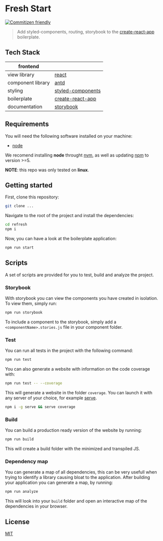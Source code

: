 # Fresh Start

[![Commitizen friendly](https://img.shields.io/badge/commitizen-friendly-brightgreen.svg)](http://commitizen.github.io/cz-cli/)

> Add styled-components, routing, storybook to the [create-react-app]() boilerplate.

## Tech Stack

| frontend          |             |
| ------------------|-------------|
| view library      | [react](https://reactjs.org/) |
| component library | [antd](https://ant.design/) |
| styling           | [styled-components ](https://github.com/styled-components/styled-components) |
| boilerplate       | [create-react-app](https://github.com/facebook/create-react-app)|
| documentation     | [storybook](https://github.com/storybooks/storybook) |

## Requirements


You will need the following software installed on your machine:

- [node](https://nodejs.org/en/)

We recomend installing **node** throught [nvm](https://github.com/creationix/nvm), as well as
updating [npm](https://www.npmjs.com/) to version >=5.

**NOTE**: this repo was only tested on **linux**.

## Getting started

First, clone this repository:

```sh
git clone ...
```

Navigate to the root of the project and install the dependencies:

```sh
cd refresh
npm i
```

Now, you can have a look at the boilerplate application:

```sh
npm run start
```

## Scripts

A set of scripts are provided for you to test, build and analyze the project.

### Storybook

With storybook you can view the components you have created in isolation. To view them, simply run:

```sh
npm run storybook
```

To include a component to the storybook, simply add a `<componentName>.stories.js` file in your
component folder.

### Test

You can run all tests in the project with the following command:

```sh
npm run test
```

You can also generate a website with information on the code coverage with:

```sh
npm run test -- --coverage
```

This will generate a website in the folder `coverage`. You can launch it with any server of your
choice, for example [serve](https://www.npmjs.com/package/serve).

```sh
npm i -g serve && serve coverage
```

### Build

You can build a production ready version of the website by running:

```sh
npm run build
```

This will create a build folder with the minimized and transpiled JS.

### Dependency map

You can generate a map of all dependencies, this can be very usefull when trying to identify a
library causing bloat to the application. After building your application you can generate a map,
by running:

```sh
npm run analyze
```

This will look into your `build` folder and open an interactive map of the dependencies in your
browser.

## License

[MIT](https://github.com/au-re/fresh-start/blob/master/LICENSE)
